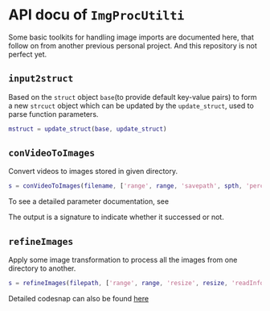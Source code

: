 # API docu of `ImgProcUtilti`

Some basic toolkits for handling image imports are documented here, that follow on from another previous personal project. And this repository is not perfect yet.

## `input2struct`

Based on the `struct` object `base`(to provide default key-value pairs) to form a new `strcuct` object which can be updated by the `update_struct`,  used to parse function parameters.

```matlab
mstruct = update_struct(base, update_struct)
```



## `conVideoToImages`

Convert videos to images stored in given directory.

```matlab
s = conVideoToImages(filename, ['range', range, 'savepath', spth, 'percent', percent, 'resize', resize, 'ext', ext, 'fmt', fmt])
```

To see a detailed parameter documentation, see []()

The output is a signature to indicate whether it successed or not.



## `refineImages`

Apply some image transformation to process all the images from one directory to another.

```matlab
s = refineImages(filepath, ['range', range, 'resize', resize, 'readInfo', readInfo,'IncludeSubfolder', IncludeSubfoler, 'savepath', spth, 'percent', percent,  'ext', ext, 'fmt', fmt])
```

Detailed codesnap can also be found [here]()


